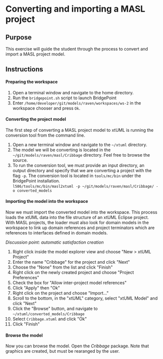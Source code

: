 Converting and importing a MASL project
=======================================

## Purpose

This exercise will guide the student through the process to convert and import
a MASL project model.

## Instructions

#### Preparing the workspace

1. Open a terminal window and navigate to the home directory.  
2. Run the `bridgepoint.sh` script to launch BridgePoint  
3. Enter `/home/developer/git/models/raven/workspaces/ws-2` in the workspace
chooser and press `Ok`.  

#### Converting the project model

The first step of converting a MASL project model to xtUML is running the
conversion tool from the command line.

1. Open a new terminal window and navigate to the `~/xtuml` directory.  
2. The model we will be converting is located in the
`~/git/models/raven/masl/Cribbage` directory. Feel free to browse the source.  
3. To run the conversion tool, we must provide an input directory, an output
directory and specify that we are converting a project with the flag `-p`. The
conversion tool is located in `tools/mc/bin` under the BridgePoint
installation.  
    `l586/tools/mc/bin/masl2xtuml -p ~/git/models/raven/masl/Cribbage/ -o
    converted_models`

#### Importing the model into the workspace

Now we must import the converted model into the workspace. This process loads
the xtUML data into the file structure of an xtUML Eclipse project. With MASL
projects, the loader must also look for domain models in the workspace to link
up domain references and project terminators which are references to interfaces
defined in domain models.

_Discussion point: automatic satisfaction creation_

1. Right click inside the model explorer view and choose "New > xtUML Project"  
2. Enter the name "Cribbage" for the project and click "Next"  
3. Choose the "None" from the list and click "Finish"  
4. Right click on the newly created project and choose "Project Preferences"  
5. Check the box for "Allow inter-project model references"  
6. Click "Apply" then "Ok"
7. Right click on the project and choose "Import..."  
8. Scroll to the bottom, in the "xtUML" category, select "xtUML Model" and click
"Next"  
9. Click the "Browse" button, and navigate to `~/xtuml/converted_models/Cribbage`  
10. Select `Cribbage.xtuml` and click "Ok"  
11. Click "Finish"  

#### Browse the model

Now you can browse the model. Open the _Cribbage_ package.  Note that graphics
are created, but must be rearanged by the user.

